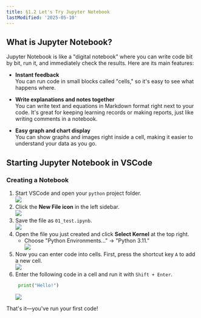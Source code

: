 ```yaml
---
title: §1.2 Let's Try Jupyter Notebook
lastModified: '2025-05-10'
---
```


## What is Jupyter Notebook?

Jupyter Notebook is like a "digital notebook" where you can write code bit by bit, run it, and immediately check the results. Here are its main features:

- **Instant feedback**  
  You can run code in small blocks called "cells," so it's easy to see what happens where.

- **Write explanations and notes together**  
  You can write text and equations in Markdown format right next to your code. It's great for keeping learning records or making reports, just like writing comments in a notebook.

- **Easy graph and chart display**  
  You can show graphs and images right inside a cell, making it easier to understand your data as you go.

## Starting Jupyter Notebook in VSCode

### Creating a Notebook

1. Start VSCode and open your `python` project folder.  
   ![](/books/python_tutorial/img/1-3/0.png)
2. Click the **New File icon** in the left sidebar.  
   ![](/books/python_tutorial/img/1-3/1.png)
3. Save the file as `01_test.ipynb`.  
   ![](/books/python_tutorial/img/1-3/2.png)
4. Open the file you just created and click **Select Kernel** at the top right.
    - Choose "Python Environments..." → "Python 3.11."  
      ![](/books/python_tutorial/img/1-3/3.png)
5. Now you can enter code into cells. First, press the shortcut key `A` to add a new cell.  
   ![](/books/python_tutorial/img/1-3/4.png)
6. Enter the following code in a cell and run it with `Shift + Enter`.
    ```python
     print("Hello!")
    ```
    ![](/books/python_tutorial/img/1-3/5.png)

That's it—you've run your first code!
